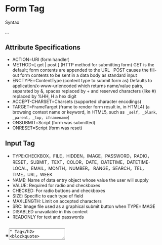 
# Form Tag
Syntax   
              <FORM>...</FORM>
## Attribute Specifications

* ACTION=URI (form handler)
* METHOD=[ get | post ] (HTTP method for submitting form)
   GET	is the default; form contents are appended to the URL
   POST	causes the fill-out form contents to be sent in a data body as standard input
* ENCTYPE=ContentType (content type to submit form as)
   Defaults to application/x-www-urlencoded which returns name/value pairs, separated by &, spaces replaced by + and reserved characters (like #) replaced by %HH, H a hex digit
* ACCEPT-CHARSET=Charsets (supported character encodings)
* TARGET=FrameTarget (frame to render form result in, in HTML4) 
(a browsing context name or keyword, in HTML5, such as`` _self, _blank, _parent, _top, iframename``)
* ONSUBMIT=Script (form was submitted)
* ONRESET=Script (form was reset)


## Input Tag

* TYPE:CHECKBOX，FILE，HIDDEN，IMAGE，PASSWORD，RADIO，RESET，SUBMIT，TEXT，COLOR，DATE，DATETIME，DATETIME-LOCAL，EMAIL，MONTH，NUMBER，
  RANGE，SEARCH，TEL，TIME，URL，WEEK
* NAME:		Name of data entry object whose value the user will supply
* VALUE:		Required for radio and checkboxes
* CHECKED:	For radio buttons and checkboxes
* SIZE:		Specific to each type of field
* MAXLENGTH:	Limit on accepted characters
* SRC:	Image file used as a graphical submit button when TYPE=IMAGE
* DISABLED	unavailable in this context
* READONLY	for text and passwords

## "<TEXTAREA>" Tag
> Attribute：
* NAME=name specifies a name for the data entry object to be sent to the server-side script
* COLS=num Width (in characters) of a text-entry region on the screen If user types more than COLS characters, field is scrolled
* ROWS=num same as the above

## "<SELECT>" Tag
>Attributes:
* NAME=name
* SIZE=num Number of lines of the list to display at a time
* MULTIPLE Specifies that multiple list items may be selected (whereas normally only 1 item can be selected)

> HTML5 adds more attributes:
* AUTOFOCUS: drop-down list should automatically get focus
* FORM: defines one of more forms the select fields belongs to
* REQUIRED
> <Option> Tag
Use <option> tag to specify the start of a new menu item in the selection list
Syntax as follows:
<OPTION attributes> Text


## <FIELDSET> TAG
The content of a FIELDSET element must begin with a LEGEND to provide a caption for the group of controls. Following the LEGEND FIELDSET may contain any HTML element, including another FIELDSET
ACCESSKEY=I                    ALT + ACCESSKEY  快捷键


# CGI
## CGI invoke
CGI脚本是用下列两种方法使用的:
1、作为一个表单的ACTION
2、作为一个页中的直接link。

## 工作示意：
1、一个URL指向一个CGI脚本. 一个CGI脚本的URL能如普通的URL一样在任何地方出现。
2、服务器接收请求, 按照那个URL指向的脚本文件(注意文件的位置和扩展名),执行脚本。
3、脚本执行基于输入数据的操作，包括查询数据库、计算数值或调用系统中其他程序。脚本产生某种Web服务器能理解的输出结果。
4、服务器接收来自脚本的输出并且把它传回浏览器，让用户了解结果

Scripts can deliver information that is not directly readable by clients
The reason for the term “common gateway” is these programs act as gateways between the WWW and any other type of data or service

## environment variable
环境变量是在操作系统中一个具有特定名字的对象，它包含了一个或者多个应用程序所将使用到的信息。 例如Windows和DOS操作系统中的path环境变量，当要求系统运行一个程序而没有告诉它程序所在的完整路径时，系统除了在当前目录下面寻找此程序外，
还应到path中指定的路径去找。 用户通过设置环境变量，来更好的运行进程。
CGI environment variables are created by the web server and set immediately before the web server executes a gateway script，the CGI script can retrieve the values

## CGI variable
### 1. Non-request specific
SERVER_SOFTWARE, the name and version of the information server software answering the request
e.g. SERVER_SOFTWARE = Apache/1.3.15
SERVER_NAME, server’s hostname, DNS alias, or IP address
e.g. SERVER_NAME = nunki.usc.edu
GATEWAY_INTERFACE, the revision of the CGI specification with which this server complies
SERVER_PROTOCOL, the name and revision of the information protocol with which this request came in
e.g. SERVER_PROTOCOL = HTTP/1.0
SERVER_PORT, the port number to which the request was sent

### 2. Request specific
These variables are set depending on each request
REQUEST_METHOD, the method with which the request was made; e.g., (GET, POST)
PATH_INFO, the extra path information as given by the client; e.g.,
given http://nunki.usc.edu:8080/cgi-bin/test.cgi/extra/path
then PATH_INFO = /extra/path
PATH_TRANSLATED, the PATH_INFO path translated into an absolute document path on the local system
PATH_TRANSLATED = /auto/home-scf-03/csci571/WebServer/apache_1.2.5/htdocs/extra/path
SCRIPT_NAME, the path and name of the script being accessed as referenced in the URL
SCRIPT_NAME = /cgi-bin/test.cgi
QUERY_STRING, the information that follows the ? in the URL that referenced this script
REMOTE_HOST, Internet domain name of the host making the request
REMOTE_ADDR, the IP address of the remote host making the request
AUTH_TYPE, the authentication method required to authenticate a user who wants access
REMOTE_USER, user name that server and script have authenticated
REMOTE_IDENT, the remote user name retrieved by the server using inetd identification (RFC 1413)
CONTENT_TYPE, for queries that have attached information, such as POST method, this is the MIME content type of the data
CONTENT_LENGTH, the length of the content as given by the client
Also, every item of information in an HTTP request header is stored in an environment variable
	* Capitalize the name in the request header field
	* Convert dashes to underscores
	* Add the prefix HTTP_


Output from a script to the server could be:
A document generated by a script
The type of document could be: HTML, plain text, image, video or audio clip, and many other types
Instructions to the server for retrieving the desired output elsewhere
an error indicator

## Server Directives：
The output of scripts begins with a small header consisting of text lines containing server directives
This must be followed by a blank line
Any headers that are not server directives are sent directly back to the client
Server directives are used by CGI scripts to inform the server about the type of output
The current CGI specification defines three server directives:
	* Content-type
	* Location
	* Status
  1. Content-type: type/subtype
The MIME type of the document being returned
For example,
content-type: text/html	(HTML document)

2. Location
Alerts the server that the script is returning a reference to a document, not an actual document
If the argument is a URL, the server will issue a redirect to the client; for example,
location: http://www.ncsa.uiuc.edu/
If the argument is a path, the document specified will be retrieved by the server, starting at the document root; for example,
location: /path/doc.txt

3.	Status
This is used to give the server an HTTP/1.1 status line to send to the client
  E.g., 403 Forbidden
